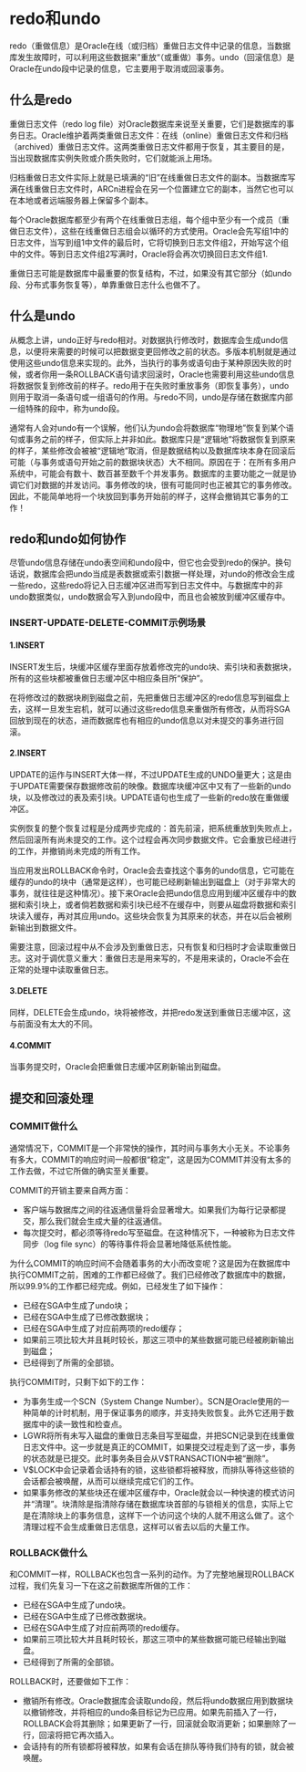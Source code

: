 # redo和undo

redo（重做信息）是Oracle在线（或归档）重做日志文件中记录的信息，当数据库发生故障时，可以利用这些数据来”重放“（或重做）事务。undo（回滚信息）是Oracle在undo段中记录的信息，它主要用于取消或回滚事务。

## 什么是redo

重做日志文件（redo log file）对Oracle数据库来说至关重要，它们是数据库的事务日志。Oracle维护着两类重做日志文件：在线（online）重做日志文件和归档（archived）重做日志文件。这两类重做日志文件都用于恢复，其主要目的是，当出现数据库实例失败或介质失败时，它们就能派上用场。

归档重做日志文件实际上就是已填满的“旧”在线重做日志文件的副本。当数据库写满在线重做日志文件时，ARCn进程会在另一个位置建立它的副本，当然它也可以在本地或者远端服务器上保留多个副本。

每个Oracle数据库都至少有两个在线重做日志组，每个组中至少有一个成员（重做日志文件），这些在线重做日志组会以循环的方式使用。Oracle会先写组1中的日志文件，当写到组1中文件的最后时，它将切换到日志文件组2，开始写这个组中的文件。等到日志文件组2写满时，Oracle将会再次切换回日志文件组1.

重做日志可能是数据库中最重要的恢复结构，不过，如果没有其它部分（如undo段、分布式事务恢复等），单靠重做日志什么也做不了。

## 什么是undo

从概念上讲，undo正好与redo相对。对数据执行修改时，数据库会生成undo信息，以便将来需要的时候可以把数据变更回修改之前的状态。多版本机制就是通过使用这些undo信息来实现的。此外，当执行的事务或语句由于某种原因失败的时候，或者你用一条ROLLBACK语句请求回滚时，Oracle也需要利用这些undo信息将数据恢复到修改前的样子。redo用于在失败时重放事务（即恢复事务），undo则用于取消一条语句或一组语句的作用。与redo不同，undo是存储在数据库内部一组特殊的段中，称为undo段。

通常有人会对undo有一个误解，他们认为undo会将数据库“物理地”恢复到某个语句或事务之前的样子，但实际上并非如此。数据库只是“逻辑地”将数据恢复到原来的样子，某些修改会被被“逻辑地”取消，但是数据结构以及数据库块本身在回滚后可能（与事务或语句开始之前的数据块状态）大不相同。原因在于：在所有多用户系统中，可能会有数十、数百甚至数千个并发事务。数据库的主要功能之一就是协调它们对数据的并发访问。事务修改的块，很有可能同时也正被其它的事务修改。因此，不能简单地将一个块放回到事务开始前的样子，这样会撤销其它事务的工作！

## redo和undo如何协作

尽管undo信息存储在undo表空间和undo段中，但它也会受到redo的保护。换句话说，数据库会把undo当成是表数据或索引数据一样处理，对undo的修改会生成一些redo，这些redo将记入日志缓冲区进而写到日志文件中。与数据库中的非undo数据类似，undo数据会写入到undo段中，而且也会被放到缓冲区缓存中。

### INSERT-UPDATE-DELETE-COMMIT示例场景

#### 1.INSERT
INSERT发生后，块缓冲区缓存里面存放着修改完的undo块、索引块和表数据块，所有的这些块都被重做日志缓冲区中相应条目所“保护”。

在将修改过的数据块刷到磁盘之前，先把重做日志缓冲区的redo信息写到磁盘上去，这样一旦发生宕机，就可以通过这些redo信息来重做所有修改，从而将SGA回放到现在的状态，进而数据库也有相应的undo信息以对未提交的事务进行回滚。

#### 2.INSERT
UPDATE的运作与INSERT大体一样，不过UPDATE生成的UNDO量更大；这是由于UPDATE需要保存数据修改前的映像。数据库块缓冲区中又有了一些新的undo块，以及修改过的表及索引块。UPDATE语句也生成了一些新的redo放在重做缓冲区。

实例恢复的整个恢复过程是分成两步完成的：首先前滚，把系统重放到失败点上，然后回滚所有尚未提交的工作。这个过程会再次同步数据文件。它会重放已经进行的工作，并撤销尚未完成的所有工作。

当应用发出ROLLBACK命令时，Oracle会去查找这个事务的undo信息，它可能在缓存的undo的块中（通常是这样），也可能已经刷新输出到磁盘上（对于非常大的事务，就往往是这种情况）。接下来Oracle会把undo信息应用到缓冲区缓存中的数据和索引块上，或者倘若数据和索引块已经不在缓存中，则要从磁盘将数据和索引块读入缓存，再对其应用undo。这些块会恢复为其原来的状态，并在以后会被刷新输出到数据文件。

需要注意，回滚过程中从不会涉及到重做日志，只有恢复和归档时才会读取重做日志。这对于调优意义重大：重做日志是用来写的，不是用来读的，Oracle不会在正常的处理中读取重做日志。

#### 3.DELETE
同样，DELETE会生成undo，块将被修改，并把redo发送到重做日志缓冲区，这与前面没有太大的不同。

#### 4.COMMIT
当事务提交时，Oracle会把重做日志缓冲区刷新输出到磁盘。

## 提交和回滚处理

### COMMIT做什么

通常情况下，COMMIT是一个非常快的操作，其时间与事务大小无关。不论事务有多大，COMMIT的响应时间一般都很“稳定”，这是因为COMMIT并没有太多的工作去做，不过它所做的确实至关重要。

COMMIT的开销主要来自两方面：
- 客户端与数据库之间的往返通信量将会显著增大。如果我们为每行记录都提交，那么我们就会生成大量的往返通信。
- 每次提交时，都必须等待redo写至磁盘。在这种情况下，一种被称为日志文件同步（log file sync）的等待事件将会显著地降低系统性能。

为什么COMMIT的响应时间不会随着事务的大小而改变呢？这是因为在数据库中执行COMMIT之前，困难的工作都已经做了。我们已经修改了数据库中的数据，所以99.9%的工作都已经完成。例如，已经发生了如下操作：
- 已经在SGA中生成了undo块；
- 已经在SGA中生成了已修改数据块；
- 已经在SGA中生成了对应前两项的redo缓存；
- 如果前三项比较大并且耗时较长，那这三项中的某些数据可能已经被刷新输出到磁盘；
- 已经得到了所需的全部锁。

执行COMMIT时，只剩下如下的工作：
- 为事务生成一个SCN（System Change Number）。SCN是Oracle使用的一种简单的计时机制，用于保证事务的顺序，并支持失败恢复。此外它还用于数据库中的读一致性和检查点。
- LGWR将所有未写入磁盘的重做日志条目写至磁盘，并把SCN记录到在线重做日志文件中。这一步就是真正的COMMIT，如果提交过程走到了这一步，事务的状态就是已提交。此时事务条目会从V$TRANSACTION中被“删除”。
- V$LOCK中会记录着会话持有的锁，这些锁都将被释放，而排队等待这些锁的会话都会被唤醒，从而可以继续完成它们的工作。
- 如果事务修改的某些块还在缓冲区缓存中，Oracle就会以一种快速的模式访问并“清理”。块清除是指清除存储在数据库块首部的与锁相关的信息，实际上它是在清除块上的事务信息，这样下一个访问这个块的人就不用这么做了。这个清理过程不会生成重做日志信息，这样可以省去以后的大量工作。

### ROLLBACK做什么

和COMMIT一样，ROLLBACK也包含一系列的动作。为了完整地展现ROLLBACK过程，我们先复习一下在这之前数据库所做的工作：
- 已经在SGA中生成了undo块。
- 已经在SGA中生成了已修改数据块。
- 已经在SGA中生成了对应前两项的redo缓存。
- 如果前三项比较大并且耗时较长，那这三项中的某些数据可能已经输出到磁盘。
- 已经得到了所需的全部锁。

ROLLBACK时，还要做如下工作：
- 撤销所有修改。Oracle数据库会读取undo段，然后将undo数据应用到数据块以撤销修改，并将相应的undo条目标记为已应用。如果先前插入了一行，ROLLBACK会将其删除；如果更新了一行，回滚就会取消更新；如果删除了一行，回滚将把它再次插入。
- 会话持有的所有锁都将被释放，如果有会话在排队等待我们持有的锁，就会被唤醒。
